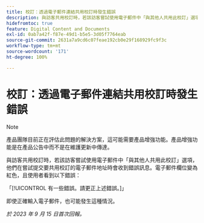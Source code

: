 ```yaml
---
title: 校訂：透過電子郵件連結共用校訂時發生錯誤
description: 與訪客共用校訂時，若該訪客嘗試使用電子郵件中「與其他人共用此校訂」選項，他們在嘗試提交要共用校訂的電子郵件地址時會收到錯誤訊息。電子郵件欄位變為紅色，且使用者看到錯誤。
hidefromtoc: true
feature: Digital Content and Documents
exl-id: 0ab7a42f-f87e-49d1-b5e5-3d05f7764eab
source-git-commit: 2631a7a9cd6c07feae192cb0e29f168929fc9f3c
workflow-type: tm+mt
source-wordcount: '171'
ht-degree: 100%

---
```


# 校訂：透過電子郵件連結共用校訂時發生錯誤

>[!NOTE]
>
>產品團隊目前正在評估此問題的解決方案，這可能需要產品增強功能。產品增強功能是在產品公告中而不是在維護更新中傳達。

與訪客共用校訂時，若該訪客嘗試使用電子郵件中「與其他人共用此校訂」選項，他們在嘗試提交要共用校訂的電子郵件地址時會收到錯誤訊息。電子郵件欄位變為紅色，且使用者看到以下錯誤：

「[!UICONTROL 有一些錯誤。請更正上述錯誤。]」

即使正確輸入電子郵件，也可能發生這種情況。

_於 2023 年 9 月 15 日首次回報。_
